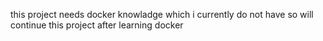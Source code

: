 this project needs docker knowladge which i currently do not have so will continue this project after learning docker
